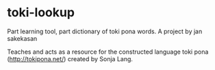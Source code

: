 # toki-lookup
Part learning tool, part dictionary of toki pona words. 
A project by jan sakekasan 

Teaches and acts as a resource for the constructed language toki pona (http://tokipona.net/) created by Sonja Lang.
